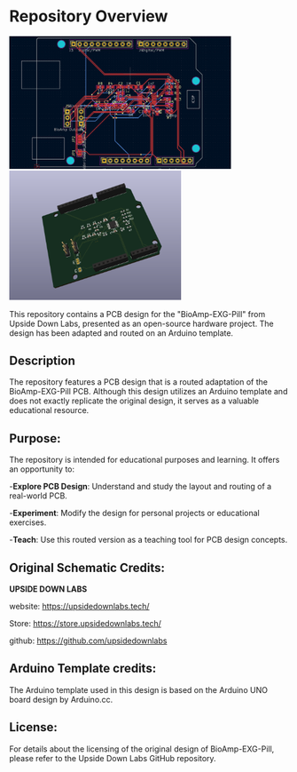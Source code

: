 # Repository Overview


<img src="https://github.com/KushalVenX/BioAmp-Ard-PCBD/blob/main/IMAGES/Routing.png" width="400" />  <img src="https://github.com/KushalVenX/BioAmp-Ard-PCBD/blob/main/IMAGES/3Dview.png" width="310" />


This repository contains a PCB design for the "BioAmp-EXG-Pill" from Upside Down Labs, presented as an open-source hardware project. The design has been adapted and routed on an Arduino template.

## Description


The repository features a PCB design that is a routed adaptation of the BioAmp-EXG-Pill PCB. Although this design utilizes an Arduino template and does not exactly replicate the original design, it serves as a valuable educational resource.

## Purpose:

The repository is intended for educational purposes and learning. It offers an opportunity to:

-**Explore PCB Design**: Understand and study the layout and routing of a real-world PCB.

-**Experiment**: Modify the design for personal projects or educational exercises.

-**Teach**: Use this routed version as a teaching tool for PCB design concepts.

## Original Schematic Credits:

**UPSIDE DOWN LABS**

website: https://upsidedownlabs.tech/

Store: https://store.upsidedownlabs.tech/

github: https://github.com/upsidedownlabs

## Arduino Template credits:


The Arduino template used in this design is based on the Arduino UNO board design by Arduino.cc.

## License:

For details about the licensing of the original design of BioAmp-EXG-Pill, please refer to the Upside Down Labs GitHub repository.
